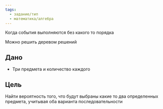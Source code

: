 ```yaml
---
tags:
  - задание/тип
  - математика/алгебра
---
```

Когда события выполняются без какого то порядка

Можно решить деревом решений

## Дано

- Три предмета и количество каждого

## Цель

Найти вероятность того, что будут выбраны какие то два определенных предмета, учитывая оба варианта последовательности